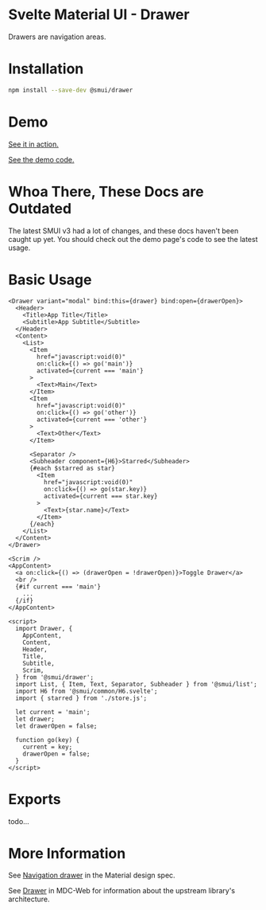 # Svelte Material UI - Drawer

Drawers are navigation areas.

# Installation

```sh
npm install --save-dev @smui/drawer
```

# Demo

[See it in action.](https://sveltematerialui.com/demo/drawer)

[See the demo code.](/site/src/routes/demo/drawer/)

# Whoa There, These Docs are Outdated

The latest SMUI v3 had a lot of changes, and these docs haven't been caught up yet. You should check out the demo page's code to see the latest usage.

# Basic Usage

```svelte
<Drawer variant="modal" bind:this={drawer} bind:open={drawerOpen}>
  <Header>
    <Title>App Title</Title>
    <Subtitle>App Subtitle</Subtitle>
  </Header>
  <Content>
    <List>
      <Item
        href="javascript:void(0)"
        on:click={() => go('main')}
        activated={current === 'main'}
      >
        <Text>Main</Text>
      </Item>
      <Item
        href="javascript:void(0)"
        on:click={() => go('other')}
        activated={current === 'other'}
      >
        <Text>Other</Text>
      </Item>

      <Separator />
      <Subheader component={H6}>Starred</Subheader>
      {#each $starred as star}
        <Item
          href="javascript:void(0)"
          on:click={() => go(star.key)}
          activated={current === star.key}
        >
          <Text>{star.name}</Text>
        </Item>
      {/each}
    </List>
  </Content>
</Drawer>

<Scrim />
<AppContent>
  <a on:click={() => (drawerOpen = !drawerOpen)}>Toggle Drawer</a>
  <br />
  {#if current === 'main'}
    ...
  {/if}
</AppContent>

<script>
  import Drawer, {
    AppContent,
    Content,
    Header,
    Title,
    Subtitle,
    Scrim,
  } from '@smui/drawer';
  import List, { Item, Text, Separator, Subheader } from '@smui/list';
  import H6 from '@smui/common/H6.svelte';
  import { starred } from './store.js';

  let current = 'main';
  let drawer;
  let drawerOpen = false;

  function go(key) {
    current = key;
    drawerOpen = false;
  }
</script>
```

# Exports

todo...

# More Information

See [Navigation drawer](https://material.io/components/navigation-drawer) in the Material design spec.

See [Drawer](https://github.com/material-components/material-components-web/tree/v10.0.0/packages/mdc-drawer) in MDC-Web for information about the upstream library's architecture.
